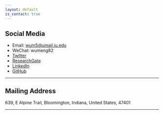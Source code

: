 ```yaml
---
layout: default
is_contact: true
---
```


## Social Media

* Email: [wum5@umail.iu.edu](mailto:wum5@umail.iu.edu)
* WeChat: wumeng82
* [Twitter](https://twitter.com/Meng_Life)
* [ResearchGate](https://www.researchgate.net/profile/Meng_Wu21)
* [LinkedIn](https://www.linkedin.com/in/meng-wu-466bb3126)
* [GitHub](https://github.com/wum5)

---

## Mailing Address

639, E Alpine Trail,
Bloomington, Indiana,
United States, 47401

---

